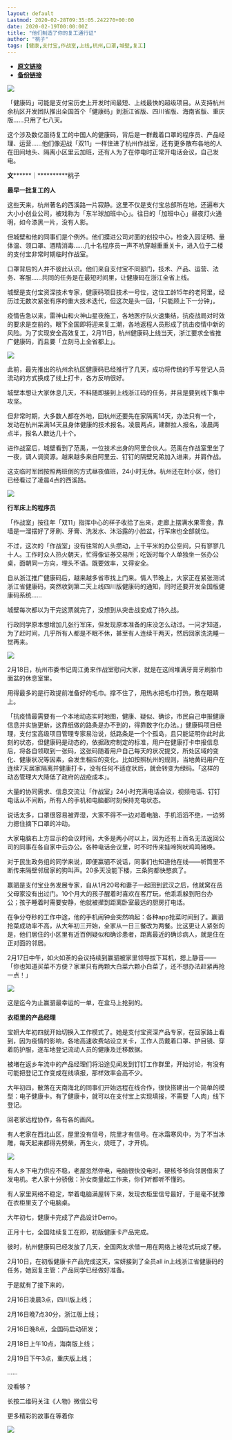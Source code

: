 ```yaml
---
layout: default
Lastmod: 2020-02-28T09:35:05.242270+00:00
date: 2020-02-19T00:00:00Z
title: "他们制造了你的复工通行证"
author: "桃子"
tags: [健康,支付宝,作战室,上线,杭州,口罩,城壁,复工]
---
```


* [**原文链接**](http://mp.weixin.qq.com/s?__biz=MjEwMzA5NTcyMQ==&mid=2653109118&idx=1&sn=92ed3fa9d30ed59fe62ef508ffe31690&chksm=4eb2ddb879c554aeb9ff7bae4bd5f2a7bb204222bbb0e6bc2ec8b7215af2a98fea0c49594964#rd)
* [**备份链接**](http://archive.is/tJRmy)


![](/images/post/97a712c26791eb80b5204fb11badd84f.jpg)

「健康码」可能是支付宝历史上开发时间最短、上线最快的超级项目。从支持杭州余杭区开发团队推出全国首个「健康码」到浙江省版、四川省版、海南省版、重庆版……只用了七八天。

这个涉及数亿亟待复工的中国人的健康码，背后是一群戴着口罩的程序员、产品经理、运营……他们像迎战「双11」一样住进了杭州作战室，还有更多散布各地的人在田间地头、隔离小区里云加班，还有人为了在停电时正常开电话会议，自己发电。

  

**文********｜**********桃子

**最早一批复工的人**

这些天来，杭州著名的西溪路一片寂静。这里不仅是支付宝总部所在地，还遍布大大小小创业公司，被戏称为「东半球加班中心」。往日的「加班中心」昼夜灯火通明，如今漆黑一片，没有人影。

但城壁和他的同事们是个例外。他们摸进公司对面的创投中心，检查入园证明、量体温、领口罩、酒精消毒……几十名程序员一声不吭穿越重重关卡，进入位于二楼的支付宝非常时期临时作战室。

口罩背后的人并不彼此认识。他们来自支付宝不同部门，技术、产品、运营、法务、客服……共同的任务是在最短时间里，让健康码在浙江全省上线。

城壁是支付宝资深技术专家，健康码项目技术一号位，这位工龄15年的老阿里，经历过无数次紧张有序的重大技术迭代，但这次是头一回，「只能顾上下一分钟」。

疫情告急以来，雷神山和火神山星夜施工，各地医疗队火速集结，抗疫战局对时效的要求是空前的。眼下全国即将迎来复工潮，各地返程人员形成了抗击疫情中新的风险。为了实现安全高效复工，2月11日，杭州健康码上线当天，浙江要求全省推广健康码，而且要「立刻马上全省都上」。

![](/images/post/e3053c13c5b2d644add57f0f5331112f.jpg)

此前，最先推出的杭州余杭区健康码已经推行了几天，成功将传统的手写登记人员流动的方式换成了线上打卡，各方反响很好。

城壁本想让大家休息几天，不料随即接到上线浙江码的任务，并且是要到线下集中攻坚。

但非常时期，大多数人都在外地，回杭州还要先在家隔离14天，办法只有一个，发动在杭州呆满14天且身体健康的技术报名。凌晨两点，建群拉人报名，凌晨两点半，报名人数达几十个。

进作战室后，城壁看到了范禹，一位技术出身的阿里合伙人。范禹在作战室里坐了一夜，调人调资源。越来越多来自阿里云、钉钉的隔壁兄弟加入进来，并肩作战。

这支临时军团按照两班倒的方式昼夜值班，24小时无休。杭州还在封小区，他们已经看过了凌晨4点的西溪路。

![](/images/post/309003b2bd211692ddd7e7543e4f28f3.jpg)

**行军床上的程序员**

「作战室」按往年「双11」指挥中心的样子收拾了出来，走廊上摆满水果零食，靠墙是一溜摆好了牙刷、牙膏、洗发水、沐浴露的小脸盆，行军床也全部就位。

不过，这次的「作战室」没有往常的人头攒动，上千平米的办公空间，只有寥寥几十人。工作时众人热火朝天，忙得像证券交易所；吃饭时每个人单独坐一张办公桌，面朝同一方向，埋头不语。既要效率，又得安全。

自从浙江推广健康码后，越来越多省市找上门来。情人节晚上，大家正在紧张测试浙江省健康码，突然收到第二天上线四川版健康码的通知，同时还要开发全国版健康码系统……

城壁每次都以为干完这票就完了，没想到从突击战变成了持久战。

行政同学原本想增加几张行军床，但发现原本准备的床没怎么动过。一问才知道，为了赶时间，几乎所有人都是不眠不休，甚至有人连续干两天，然后回家洗洗睡一觉再来。

![](/images/post/f321c4fef2122d84cd5cf8a23eed36f0.jpg)

2月18日，杭州市委书记周江勇来作战室慰问大家，就是在这间堆满牙膏牙刷脸巾面盆的休息室里。  

用得最多的是行政提前准备好的毛巾。撑不住了，用热水把毛巾打热，敷在眼睛上。

「抗疫情最需要有一个本地动态实时地图，健康、疑似、确诊，市民自己申报健康信息并实施更新，这靠纸做的路条是办不到的，得靠数字化办法。」健康码项目经理，支付宝高级项目管理专家易治说，纸路条是一个个孤岛，且只能证明你此时此刻的状态，但健康码是动态的，依据政府制定的标准，用户在健康打卡申报信息后，将各自领取到一张码，这张码随着用户自己每天的状况提交，所处区域的变化、健康状况等因素，会发生相应的变化。比如按照杭州的规则，当地黄码用户在连续7天居家隔离并健康打卡，没有任何不适症状后，就会转变为绿码。「这样的动态管理大大降低了政府的战疫成本」。

大量的协同需求、信息交流让「作战室」24小时充满电话会议，视频电话、钉钉电话从不间断，所有人的手机和电脑都时刻保持充电状态。

说话太多，口罩很容易被弄湿，大家不得不一边对着电脑、手机滔滔不绝，一边努力摁住摘下口罩的冲动。

大家电脑右上方显示的会议时间，大多是两小时以上，因为还有上百名无法返回公司的同事在各自家中云办公。各种电话会议里，时不时传来娃啼狗吠鸡鸣猪唤。

对于民生政务组的同学来说，即便赢驷不说话，同事们也知道他在线——听筒里不断传来隔壁邻居家的狗叫声。20多天没能下楼，三条狗都快憋疯了。

赢驷是支付宝业务发展专家，自从1月20号和妻子一起回到武汉之后，他就窝在岳父母家没有出过门。10个月大的孩子醒着时喜欢在客厅玩，他乖乖躲到阳台办公；孩子睡着时需要安静，他就被撵到距离卧室最远的厨房打电话。    

在争分夺秒的工作中途，他的手机闹钟会突然响起：各种app抢菜时间到了。赢驷抢菜成功率不高，从大年初三开始，全家从一日三餐改为两餐。比这更让人紧张的是，他们居住的小区里有近百例疑似和确诊患者，距离最近的确诊病人，就是住在正对面的邻居。

2月17日中午，如火如荼的会议持续到赢驷被家里领导拔下耳机，摁上静音——「你也知道买菜不方便？家里只有两颗大白菜六颗小白菜了，还不想办法赶紧再抢一点！」

![](/images/post/353b55932cfdce023a04f24a552328aa.jpg)

这是迄今为止赢驷最幸运的一单，在盒马上抢到的。  

**衣柜里的产品经理**

宝妍大年初四就开始切换入工作模式了。她是支付宝资深产品专家，在回家路上看到，因为疫情的影响，各地高速收费站设立关卡，工作人员戴着口罩、护目镜、穿着防护服，逐车地登记流动人员的健康及迁移数据。

被堵在返乡车流中的产品经理们将沿途见闻发到钉钉工作群里，开始讨论，有没有可能把登记工作变成在线填报，那样效率会高不少。

大年初四，散落在天南海北的同事们开始远程在线合作，很快搭建出一个简单的模型：电子健康卡。有了健康卡，就可以在支付宝上实现填报，不需要「人肉」线下登记。

回老家远程协作，各有各的画风。

有人老家在西北山区，屋里没有信号，院里才有信号。在冰霜寒风中，为了不当冰雕，每天起来都得先劈柴，再生火，烧旺了，才开机。

![](/images/post/0c8b7101fa4e0e2306a14e13a0d04069.jpg)

有人乡下电力供应不稳，老屋忽然停电，电脑很快没电时，硬核爷爷向邻居借来了发电机。老人家十分骄傲：孙女商量起工作来，你们听都听不懂的。

有人家里网络不稳定，举着电脑满屋转下来，发现衣柜里信号最好，于是毫不犹豫在衣柜里支了个电脑桌。

大年初七，健康卡完成了产品设计Demo。

正月十七，全国陆续复工在即，初版健康卡产品完成。

彼时，杭州健康码已经发放了几天，全国网友求借一用在网络上被花式玩成了梗。

2月10日，在初版健康卡产品完成这天，宝妍接到了全员all in上线浙江省健康码的任务，她回复主管：产品同学已经做好准备。

于是就有了接下来的，

2月16日凌晨3点，四川版上线；

2月16日晚7点30分，浙江版上线；

2月16日晚8点，全国码启动研发；

2月18日上午10点，海南版上线；

2月19日下午3点，重庆版上线；

……

没看够？

长按二维码关注《人物》微信公号

更多精彩的故事在等着你

![](/images/post/95d8176a194b2b8a16c260bb107dfb6f.jpg)

